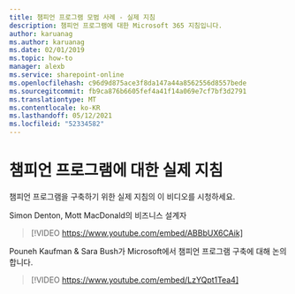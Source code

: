 ```yaml
---
title: 챔피언 프로그램 모범 사례 - 실제 지침
description: 챔피언 프로그램에 대한 Microsoft 365 지침입니다.
author: karuanag
ms.author: karuanag
ms.date: 02/01/2019
ms.topic: how-to
manager: alexb
ms.service: sharepoint-online
ms.openlocfilehash: c96d9d875ace3f8da147a44a8562556d8557bede
ms.sourcegitcommit: fb9ca876b6605fef4a41f14a069e7cf7bf3d2791
ms.translationtype: MT
ms.contentlocale: ko-KR
ms.lasthandoff: 05/12/2021
ms.locfileid: "52334582"
---
```

# <a name="real-world-guidance-for-your-champions-program"></a>챔피언 프로그램에 대한 실제 지침

챔피언 프로그램을 구축하기 위한 실제 지침의 이 비디오를 시청하세요.  

Simon Denton, Mott MacDonald의 비즈니스 설계자

> [!VIDEO https://www.youtube.com/embed/ABBbUX6CAik]

Pouneh Kaufman & Sara Bush가 Microsoft에서 챔피언 프로그램 구축에 대해 논의합니다.

> [!VIDEO https://www.youtube.com/embed/LzYQpt1Tea4]
